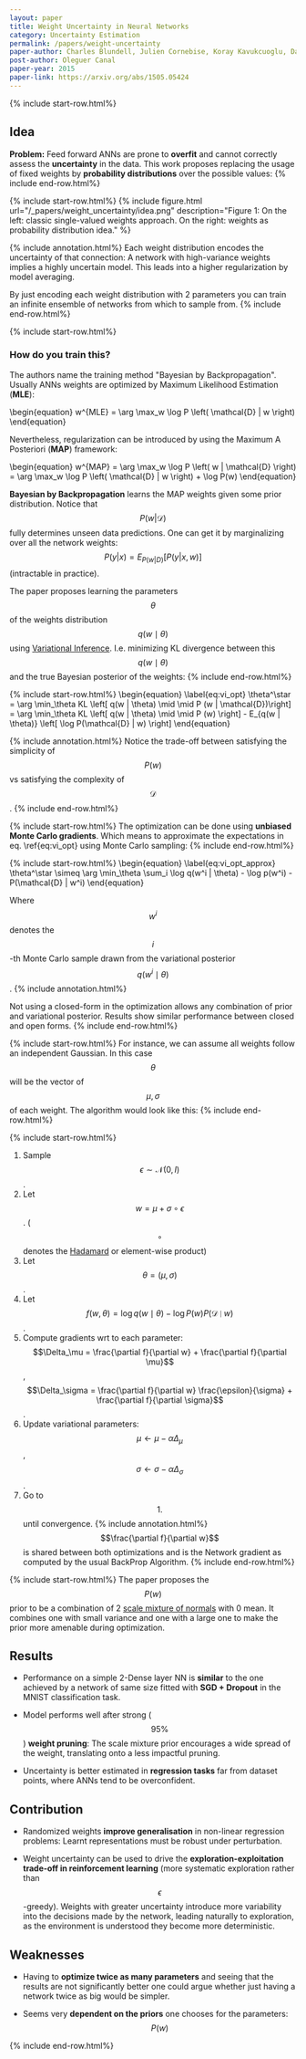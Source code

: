 ```yaml
---
layout: paper
title: Weight Uncertainty in Neural Networks
category: Uncertainty Estimation
permalink: /papers/weight-uncertainty
paper-author: Charles Blundell, Julien Cornebise, Koray Kavukcuoglu, Daan Wierstra
post-author: Oleguer Canal
paper-year: 2015
paper-link: https://arxiv.org/abs/1505.05424
---
```

<!--
Disclaimer and authorship:
This article is provided for free only for your personal informational and entertainment purposes. No commercial use of it is allowed.

Please note there might be mistakes. We would be grateful to receive (constructive) criticism if you spot any. You can reach us at: ai.campus.ai@gmail.com or directly open an issue on our github repo: https://github.com/CampusAI/CampusAI.github.io

If considering to use the text please cite the original author/s of the lecture/paper.
Furthermore, please acknowledge our work by adding a link to our website: https://campusai.github.io/ and citing our names: Oleguer Canal and Federico Taschin.
-->

{% include start-row.html%}
## Idea

**Problem:** Feed forward ANNs are prone to **overfit** and cannot correctly assess the **uncertainty** in the data.
This work proposes replacing the usage of fixed weights by **probability distributions** over the possible values:
{% include end-row.html%}

{% include start-row.html%}
{% include figure.html url="/_papers/weight_uncertainty/idea.png" description="Figure 1: On the left: classic single-valued weights approach. On the right: weights as probability distribution idea." %}

{% include annotation.html%}
Each weight distribution encodes the uncertainty of that connection: A network with high-variance weights implies a highly uncertain model. This leads into a higher regularization by model averaging.

By just encoding each weight distribution with 2 parameters you can train an infinite ensemble of networks from which to sample from.
{% include end-row.html%}


{% include start-row.html%}
### How do you train this?

The authors name the training method "Bayesian by Backpropagation".
Usually ANNs weights are optimized by Maximum Likelihood Estimation (**MLE**): 

\begin{equation}
w^{MLE} = \arg \max_w \log P \left( \mathcal{D} | w \right)
\end{equation}

Nevertheless, regularization can be introduced by using the Maximum A Posteriori (**MAP**) framework:

\begin{equation}
w^{MAP} = \arg \max_w \log P \left( w | \mathcal{D} \right) = \arg \max_w \log P \left( \mathcal{D} | w \right) + \log P(w)
\end{equation}

**Bayesian by Backpropagation** learns the MAP weights given some prior distribution.
Notice that $$P ( w | \mathcal{D} )$$ fully determines unseen data predictions.
One can get it by marginalizing over all the network weights:
$$P \left( y | x \right) = E_{P(w | D)} \left[ P \left( y | x, w \right) \right]$$ (intractable in practice). 

The paper proposes learning the parameters $$\theta$$ of the weights distribution $$q(w \mid \theta)$$ using [Variational Inference](/ml/variational_inference).
I.e. minimizing KL divergence between this $$q(w \mid \theta)$$ and the true Bayesian posterior of the weights:
{% include end-row.html%}

{% include start-row.html%}
\begin{equation}
\label{eq:vi_opt}
\theta^\star = \arg \min_\theta KL \left[ q(w | \theta) \mid \mid P (w | \mathcal{D})\right] =
\arg \min_\theta KL \left[ q(w | \theta) \mid \mid P (w) \right] - E_{q(w | \theta)} \left[ \log P(\mathcal{D} | w) \right]
\end{equation}

{% include annotation.html%}
Notice the trade-off between satisfying the simplicity of $$P(w)$$ vs satisfying the complexity of $$\mathcal{D}$$.
{% include end-row.html%}


{% include start-row.html%}
The optimization can be done using **unbiased Monte Carlo gradients**.
Which means to approximate the expectations in eq. \ref{eq:vi_opt} using Monte Carlo sampling:
{% include end-row.html%}

{% include start-row.html%}
\begin{equation}
\label{eq:vi_opt_approx}
\theta^\star \simeq \arg \min_\theta
\sum_i \log q(w^i | \theta) - \log p(w^i) - P(\mathcal{D} | w^i)
\end{equation}

Where $$w^i$$ denotes the $$i$$-th Monte Carlo sample drawn from the variational posterior $$q(w^i \mid \theta)$$.
{% include annotation.html%}

Not using a closed-form in the optimization allows any combination of prior and variational posterior.
Results show similar performance between closed and open forms.
{% include end-row.html%}


{% include start-row.html%}
For instance, we can assume all weights follow an independent Gaussian.
In this case $$\theta$$ will be the vector of $$\mu, \sigma$$ of each weight.
The algorithm would look like this:
{% include end-row.html%}

{% include start-row.html%}
1. Sample $$\epsilon \sim \mathcal{N} (0, I)$$.
2. Let $$w = \mu + \sigma \circ \epsilon$$. ($$\circ$$ denotes the [Hadamard](https://en.wikipedia.org/wiki/Hadamard_product_(matrices)) or element-wise product)
3. Let $$\theta = (\mu, \sigma)$$.
4. Let $$f(w, \theta) = \log q(w \mid \theta) - \log P(w) P(\mathcal{D} \mid w)$$.
5. Compute gradients wrt to each parameter: $$\Delta_\mu = \frac{\partial f}{\partial w} + \frac{\partial f}{\partial \mu}$$, $$\Delta_\sigma = \frac{\partial f}{\partial w} \frac{\epsilon}{\sigma} + \frac{\partial f}{\partial \sigma}$$.
6. Update variational parameters: $$\mu \leftarrow \mu - \alpha \Delta_\mu$$, $$\sigma \leftarrow \sigma - \alpha \Delta_\sigma$$.
7. Go to $$1.$$ until convergence.
{% include annotation.html%}
$$\frac{\partial f}{\partial w}$$ is shared between both optimizations and is the Network gradient as computed by the usual BackProp Algorithm.
{% include end-row.html%}

{% include start-row.html%}
The paper proposes the $$P(w)$$ prior to be a combination of 2 [scale mixture of normals](https://stats.stackexchange.com/questions/174502/what-are-gaussian-scale-mixtures-and-how-to-generate-samples-of-gaussian-scale) with 0 mean.
It combines one with small variance and one with a large one to make the prior more amenable during optimization.

## Results
- Performance on a simple 2-Dense layer NN is **similar** to the one achieved by a network of same size fitted with **SGD + Dropout** in the MNIST classification task.

- Model performs well after strong ($$95\%$$) **weight pruning**: The scale mixture prior encourages a wide spread of the weight, translating onto a less impactful pruning.

- Uncertainty is better estimated in **regression tasks** far from dataset points, where ANNs tend to be overconfident.

## Contribution

- Randomized weights **improve generalisation** in non-linear regression problems: Learnt representations must be robust under perturbation.

- Weight uncertainty can be used to drive the **exploration-exploitation trade-off in reinforcement learning** (more systematic exploration rather than $$\epsilon$$-greedy). Weights with greater uncertainty introduce more variability into the decisions made by the network, leading naturally to exploration, as the environment is understood they become more deterministic.

## Weaknesses

- Having to **optimize twice as many parameters** and seeing that the results are not significantly better one could argue whether just having a network twice as big would be simpler.

- Seems very **dependent on the priors** one chooses for the parameters: $$P(w)$$

{% include end-row.html%}
